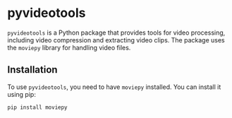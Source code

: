 # pyvideotools

`pyvideotools` is a Python package that provides tools for video processing, including video compression and extracting video clips. The package uses the `moviepy` library for handling video files.

## Installation

To use `pyvideotools`, you need to have `moviepy` installed. You can install it using pip:

```bash
pip install moviepy
